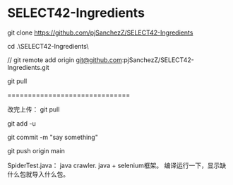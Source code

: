 # SELECT42-Ingredients

git clone https://github.com/pjSanchezZ/SELECT42-Ingredients

cd .\SELECT42-Ingredients\

// git remote add origin git@github.com:pjSanchezZ/SELECT42-Ingredients.git

git pull

==============================

改完上传：
git pull

git add -u

git commit -m "say something"

git push origin main

SpiderTest.java： java crawler. java + selenium框架。 编译运行一下，显示缺什么包就导入什么包。
